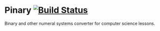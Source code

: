 # Pinary [![Build Status](https://travis-ci.org/pitcer/pinary.svg?branch=master)](https://travis-ci.org/pitcer/pinary)
Binary and other numeral systems converter for computer science lessons.
